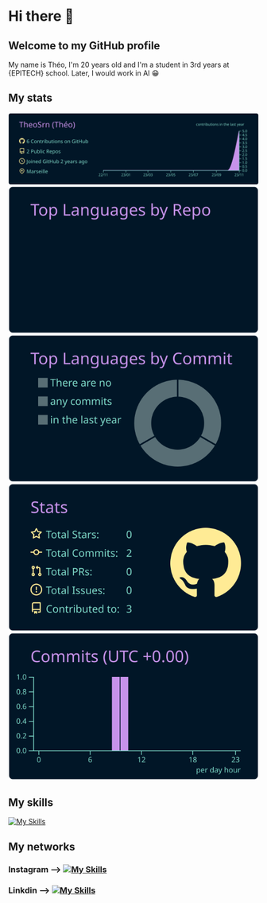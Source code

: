 # Hi there 👋

## Welcome to my GitHub profile

My name is Théo, I'm 20 years old and I'm a student in 3rd years at {EPITECH} school. Later, I would work in AI 😁

## My stats

[![](https://raw.githubusercontent.com/TheoSrn/profile_stats/master/profile-summary-card-output/nightowl/0-profile-details.svg)](https://github.com/vn7n24fzkq/github-profile-summary-cards)
[![](https://raw.githubusercontent.com/TheoSrn/profile_stats/master/profile-summary-card-output/nightowl/1-repos-per-language.svg)](https://github.com/vn7n24fzkq/github-profile-summary-cards) [![](https://raw.githubusercontent.com/TheoSrn/profile_stats/master/profile-summary-card-output/nightowl/2-most-commit-language.svg)](https://github.com/vn7n24fzkq/github-profile-summary-cards)
[![](https://raw.githubusercontent.com/TheoSrn/profile_stats/master/profile-summary-card-output/nightowl/3-stats.svg)](https://github.com/vn7n24fzkq/github-profile-summary-cards) [![](https://raw.githubusercontent.com/TheoSrn/profile_stats/master/profile-summary-card-output/nightowl/4-productive-time.svg)](https://github.com/vn7n24fzkq/github-profile-summary-cards)


## My skills

[![My Skills](https://skillicons.dev/icons?i=js,html,css,c,cpp,py,nodejs,react,symfony,powershell,bash,cmake,postman,github,gitlab,visualstudio,godot,docker,discord,linux)](https://github.com/TheoSrn)

## My networks

### Instagram --> [![My Skills](https://skillicons.dev/icons?i=instagram)](https://www.instagram.com/theoo.srn/)
### Linkdin --> [![My Skills](https://skillicons.dev/icons?i=linkedin)](https://www.linkedin.com/in/th%C3%A9o-serrano-792590234/)
